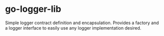 # go-logger-lib
Simple logger contract definition and encapsulation. Provides a factory and a logger interface to easily use any logger implementation desired.
